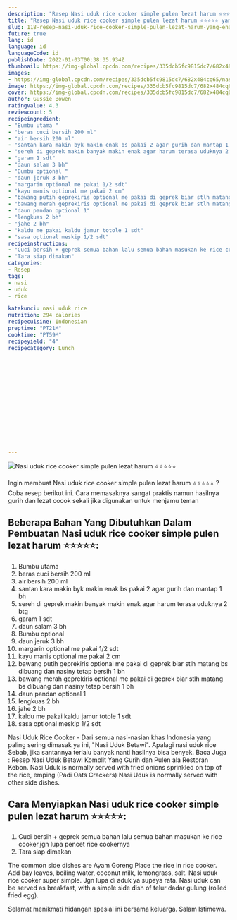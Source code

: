 ```yaml
---
description: "Resep Nasi uduk rice cooker simple pulen lezat harum ⭐️⭐️⭐️⭐️⭐️ yang Enak Banget"
title: "Resep Nasi uduk rice cooker simple pulen lezat harum ⭐️⭐️⭐️⭐️⭐️ yang Enak Banget"
slug: 118-resep-nasi-uduk-rice-cooker-simple-pulen-lezat-harum-yang-enak-banget
future: true
lang: id
language: id
languageCode: id
publishDate: 2022-01-03T00:38:35.934Z 
thumbnail: https://img-global.cpcdn.com/recipes/335dcb5fc9815dc7/682x484cq65/nasi-uduk-rice-cooker-simple-pulen-lezat-harum-foto-resep-utama.png
images:
- https://img-global.cpcdn.com/recipes/335dcb5fc9815dc7/682x484cq65/nasi-uduk-rice-cooker-simple-pulen-lezat-harum-foto-resep-utama.png
image: https://img-global.cpcdn.com/recipes/335dcb5fc9815dc7/682x484cq65/nasi-uduk-rice-cooker-simple-pulen-lezat-harum-foto-resep-utama.png
cover: https://img-global.cpcdn.com/recipes/335dcb5fc9815dc7/682x484cq65/nasi-uduk-rice-cooker-simple-pulen-lezat-harum-foto-resep-utama.png
author: Gussie Bowen
ratingvalue: 4.3
reviewcount: 5
recipeingredient:
- "Bumbu utama "
- "beras cuci bersih 200 ml"
- "air bersih 200 ml"
- "santan kara makin byk makin enak bs pakai 2 agar gurih dan mantap 1 bh"
- "sereh di geprek makin banyak makin enak agar harum terasa uduknya 2 btg"
- "garam 1 sdt"
- "daun salam 3 bh"
- "Bumbu optional "
- "daun jeruk 3 bh"
- "margarin optional me pakai 1/2 sdt"
- "kayu manis optional me pakai 2 cm"
- "bawang putih geprekiris optional me pakai di geprek biar stlh matang bs dibuang dan nasiny tetap bersih 1 bh"
- "bawang merah geprekiris optional me pakai di geprek biar stlh matang bs dibuang dan nasiny tetap bersih 1 bh"
- "daun pandan optional 1"
- "lengkuas 2 bh"
- "jahe 2 bh"
- "kaldu me pakai kaldu jamur totole 1 sdt"
- "sasa optional meskip 1/2 sdt"
recipeinstructions:
- "Cuci bersih + geprek semua bahan lalu semua bahan masukan ke rice cooker.jgn lupa pencet rice cookernya"
- "Tara siap dimakan"
categories:
- Resep
tags:
- nasi
- uduk
- rice

katakunci: nasi uduk rice 
nutrition: 294 calories
recipecuisine: Indonesian
preptime: "PT21M"
cooktime: "PT59M"
recipeyield: "4"
recipecategory: Lunch


     
    
    
    
    
    
    
    
    
    
    
      
    
---
```



![Nasi uduk rice cooker simple pulen lezat harum ⭐️⭐️⭐️⭐️⭐️](https://img-global.cpcdn.com/recipes/335dcb5fc9815dc7/682x484cq65/nasi-uduk-rice-cooker-simple-pulen-lezat-harum-foto-resep-utama.png)

Ingin membuat Nasi uduk rice cooker simple pulen lezat harum ⭐️⭐️⭐️⭐️⭐️ ? Coba resep berikut ini. Cara memasaknya sangat praktis namun hasilnya gurih dan lezat cocok sekali jika digunakan untuk menjamu teman

<!--inarticleads1-->

## Beberapa Bahan Yang Dibutuhkan Dalam Pembuatan Nasi uduk rice cooker simple pulen lezat harum ⭐️⭐️⭐️⭐️⭐️:

1. Bumbu utama 
1. beras cuci bersih 200 ml
1. air bersih 200 ml
1. santan kara makin byk makin enak bs pakai 2 agar gurih dan mantap 1 bh
1. sereh di geprek makin banyak makin enak agar harum terasa uduknya 2 btg
1. garam 1 sdt
1. daun salam 3 bh
1. Bumbu optional 
1. daun jeruk 3 bh
1. margarin optional me pakai 1/2 sdt
1. kayu manis optional me pakai 2 cm
1. bawang putih geprekiris optional me pakai di geprek biar stlh matang bs dibuang dan nasiny tetap bersih 1 bh
1. bawang merah geprekiris optional me pakai di geprek biar stlh matang bs dibuang dan nasiny tetap bersih 1 bh
1. daun pandan optional 1
1. lengkuas 2 bh
1. jahe 2 bh
1. kaldu me pakai kaldu jamur totole 1 sdt
1. sasa optional meskip 1/2 sdt

Nasi Uduk Rice Cooker - Dari semua nasi-nasian khas Indonesia yang paling sering dimasak ya ini, &#34;Nasi Uduk Betawi&#34;. Apalagi nasi uduk rice Sebab, jika santannya terlalu banyak nanti hasilnya bisa benyek. Baca Juga : Resep Nasi Uduk Betawi Komplit Yang Gurih dan Pulen ala Restoran Kebon. Nasi Uduk is normally served with fried onions sprinkled on top of the rice, emping (Padi Oats Crackers) Nasi Uduk is normally served with other side dishes. 

<!--inarticleads2-->

## Cara Menyiapkan Nasi uduk rice cooker simple pulen lezat harum ⭐️⭐️⭐️⭐️⭐️:

1. Cuci bersih + geprek semua bahan lalu semua bahan masukan ke rice cooker.jgn lupa pencet rice cookernya
1. Tara siap dimakan


The common side dishes are Ayam Goreng Place the rice in rice cooker. Add bay leaves, boiling water, coconut milk, lemongrass, salt. Nasi uduk rice cooker super simple. Jgn lupa di aduk ya supaya rata. Nasi uduk can be served as breakfast, with a simple side dish of telur dadar gulung (rolled fried egg). 

Selamat menikmati hidangan spesial ini bersama keluarga. Salam Istimewa.

